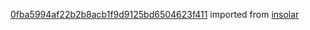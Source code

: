 [0fba5994af22b2b8acb1f9d9125bd6504623f411](https://github.com/insolar/insolar/commit/0fba5994af22b2b8acb1f9d9125bd6504623f411) imported from [insolar](https://github.com/insolar/insolar)
